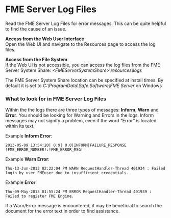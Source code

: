 # FME Server Log Files #

Read the FME Server Log Files for error messages. This can be quite helpful to find the cause of an issue.

**Access from the Web User Interface** 
<br>
Open the Web UI and navigate to the Resources page to access the log files.

**Access from the File System**
<br>
If the Web UI is not accessible, you can access the log files from the FME Server System Share: *<FMEServerSystemShare\>\resources\logs*

The FME Server System Share location can be specified at install times. By default it is set to *C:\ProgramData\Safe Software\FME Server* on Windows

### What to look for in FME Server Log Files ###

Within the the logs there are three types of messages: **Inform**, **Warn** and **Error**. You should be looking for Warning and Errors in the logs. Inform messages may not signify a problem, even if the word “Error” is located within its text.

Example **Inform Error**:

	2013-05-09 13:54:20| 0.9| 0.0|INFORM|FAILURE_RESPONSE !FME_ERROR_NUMBER!:!FME_ERROR_MSG!

Example **Warn Error**:

	Thu-13-Jun-2013 02:22:04 PM WARN RequestHandler-Thread 401934 : Failed login by user FMEuser due to insufficient credentials.

Example **Error**:

	Thu-09-May-2013 01:55:24 PM ERROR RequestHandler-Thread 401939 : Failed to register FME Engine.

If a Warn/Error message is encountered, it may be beneficial to search the document for the error text in order to find assistance.